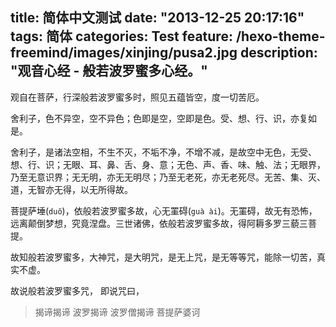 title: 简体中文测试
date: "2013-12-25 20:17:16"
tags: 简体
categories: Test
feature: /hexo-theme-freemind/images/xinjing/pusa2.jpg
description: "观音心经 - 般若波罗蜜多心经。"
---

观自在菩萨，行深般若波罗蜜多时，照见五蕴皆空，度一切苦厄。

舍利子，色不异空，空不异色；色即是空，空即是色。受、想、行、识，亦复如是。

舍利子，是诸法空相，不生不灭，不垢不净，不增不减，是故空中无色，无受、想、行、识；无眼、耳、鼻、舌、身、意；无色、声、香、味、触、法；无眼界，乃至无意识界；无无明，亦无无明尽；乃至无老死，亦无老死尽。无苦、集、灭、道，无智亦无得，以无所得故。

菩提萨埵(`duǒ`)，依般若波罗蜜多故，心无罣碍(`guà ài`)。无罣碍，故无有恐怖，远离颠倒梦想，究竟涅盘。三世诸佛，依般若波罗蜜多故，得阿耨多罗三藐三菩提。<!-- more -->

故知般若波罗蜜多，大神咒，是大明咒，是无上咒，是无等等咒，能除一切苦，真实不虚。

故说般若波罗蜜多咒， 即说咒曰，

> 揭谛揭谛 波罗揭谛 波罗僧揭谛 菩提萨婆诃
